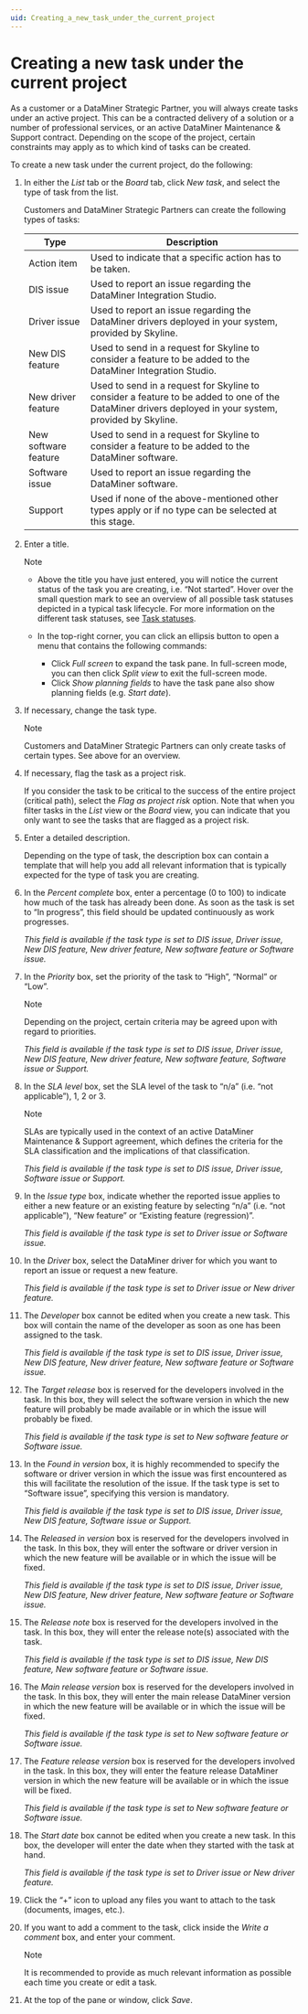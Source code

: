 ```yaml
---
uid: Creating_a_new_task_under_the_current_project
---
```


# Creating a new task under the current project

As a customer or a DataMiner Strategic Partner, you will always create tasks under an active project. This can be a contracted delivery of a solution or a number of professional services, or an active DataMiner Maintenance & Support contract. Depending on the scope of the project, certain constraints may apply as to which kind of tasks can be created.

To create a new task under the current project, do the following:

1. In either the *List* tab or the *Board* tab, click *New task*, and select the type of task from the list.

   Customers and DataMiner Strategic Partners can create the following types of tasks:

   | Type | Description |
   |--|--|
   | Action item | Used to indicate that a specific action has to be taken. |
   | DIS issue | Used to report an issue regarding the DataMiner Integration Studio. |
   | Driver issue | Used to report an issue regarding the DataMiner drivers deployed in your system, provided by Skyline. |
   | New DIS feature | Used to send in a request for Skyline to consider a feature to be added to the DataMiner Integration Studio. |
   | New driver feature | Used to send in a request for Skyline to consider a feature to be added to one of the DataMiner drivers deployed in your system, provided by Skyline. |
   | New software feature | Used to send in a request for Skyline to consider a feature to be added to the DataMiner software. |
   | Software issue | Used to report an issue regarding the DataMiner software. |
   | Support | Used if none of the above-mentioned other types apply or if no type can be selected at this stage. |

1. Enter a title.

   > [!NOTE]
   > - Above the title you have just entered, you will notice the current status of the task you are creating, i.e. “Not started”. Hover over the small question mark to see an overview of all possible task statuses depicted in a typical task lifecycle. For more information on the different task statuses, see [Task statuses](xref:Statuses#task-statuses).
   > - In the top-right corner, you can click an ellipsis button to open a menu that contains the following commands:
   >
   >   - Click *Full screen* to expand the task pane. In full-screen mode, you can then click *Split view* to exit the full-screen mode.
   >   - Click *Show planning fields* to have the task pane also show planning fields (e.g. *Start date*).

1. If necessary, change the task type.

   > [!NOTE]
   > Customers and DataMiner Strategic Partners can only create tasks of certain types. See above for an overview.

1. If necessary, flag the task as a project risk.

   If you consider the task to be critical to the success of the entire project (critical path), select the *Flag as project risk* option. Note that when you filter tasks in the *List* view or the *Board* view, you can indicate that you only want to see the tasks that are flagged as a project risk.

1. Enter a detailed description.

   Depending on the type of task, the description box can contain a template that will help you add all relevant information that is typically expected for the type of task you are creating.

1. In the *Percent complete* box, enter a percentage (0 to 100) to indicate how much of the task has already been done. As soon as the task is set to “In progress”, this field should be updated continuously as work progresses.

   *This field is available if the task type is set to DIS issue, Driver issue, New DIS feature, New driver feature, New software feature or Software issue.*

1. In the *Priority* box, set the priority of the task to “High”, “Normal” or “Low”.

   > [!NOTE]
   > Depending on the project, certain criteria may be agreed upon with regard to priorities.

   *This field is available if the task type is set to DIS issue, Driver issue, New DIS feature, New driver feature, New software feature, Software issue or Support.*

1. In the *SLA level* box, set the SLA level of the task to “n/a” (i.e. “not applicable”), 1, 2 or 3.

   > [!NOTE]
   > SLAs are typically used in the context of an active DataMiner Maintenance & Support agreement, which defines the criteria for the SLA classification and the implications of that classification.

   *This field is available if the task type is set to DIS issue, Driver issue, Software issue or Support.*

1. In the *Issue type* box, indicate whether the reported issue applies to either a new feature or an existing feature by selecting “n/a” (i.e. “not applicable”), “New feature” or “Existing feature (regression)”.

   *This field is available if the task type is set to Driver issue or Software issue.*

1. In the *Driver* box, select the DataMiner driver for which you want to report an issue or request a new feature.

   *This field is available if the task type is set to Driver issue or New driver feature.*

1. The *Developer* box cannot be edited when you create a new task. This box will contain the name of the developer as soon as one has been assigned to the task.

   *This field is available if the task type is set to DIS issue, Driver issue, New DIS feature, New driver feature, New software feature or Software issue.*

1. The *Target release* box is reserved for the developers involved in the task. In this box, they will select the software version in which the new feature will probably be made available or in which the issue will probably be fixed.

    *This field is available if the task type is set to New software feature or Software issue.*

1. In the *Found in version* box, it is highly recommended to specify the software or driver version in which the issue was first encountered as this will facilitate the resolution of the issue. If the task type is set to “Software issue”, specifying this version is mandatory.

   *This field is available if the task type is set to DIS issue, Driver issue, New DIS feature, Software issue or Support.*

1. The *Released in version* box is reserved for the developers involved in the task. In this box, they will enter the software or driver version in which the new feature will be available or in which the issue will be fixed.

   *This field is available if the task type is set to DIS issue, Driver issue, New DIS feature, New driver feature, New software feature or Software issue.*

1. The *Release note* box is reserved for the developers involved in the task. In this box, they will enter the release note(s) associated with the task.

   *This field is available if the task type is set to DIS issue, New DIS feature, New software feature or Software issue.*

1. The *Main release version* box is reserved for the developers involved in the task. In this box, they will enter the main release DataMiner version in which the new feature will be available or in which the issue will be fixed.

   *This field is available if the task type is set to New software feature or Software issue.*

1. The *Feature release version* box is reserved for the developers involved in the task. In this box, they will enter the feature release DataMiner version in which the new feature will be available or in which the issue will be fixed.

   *This field is available if the task type is set to New software feature or Software issue.*

1. The *Start date* box cannot be edited when you create a new task. In this box, the developer will enter the date when they started with the task at hand.

   *This field is available if the task type is set to Driver issue or New driver feature.*

1. Click the “+” icon to upload any files you want to attach to the task (documents, images, etc.).

1. If you want to add a comment to the task, click inside the *Write a comment* box, and enter your comment.

   > [!NOTE]
   > It is recommended to provide as much relevant information as possible each time you create or edit a task.

1. At the top of the pane or window, click *Save*.

